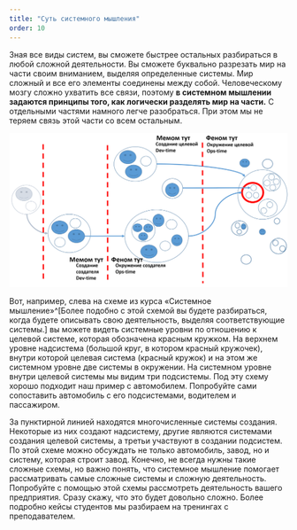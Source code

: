 ```yaml
---
title: "Суть системного мышления"
order: 10
---
```




Зная все виды систем, вы сможете быстрее остальных разбираться в любой сложной деятельности. Вы сможете буквально разрезать мир на части своим вниманием, выделяя определенные системы. Мир сложный и все его элементы соединены между собой. Человеческому мозгу сложно ухватить все связи, поэтому **в системном мышлении задаются принципы того, как логически разделять мир на части.** С отдельными частями намного легче разобраться. При этом мы не теряем связь этой части со всем остальным.


![](./the-essence-of-systems-thinking-13.png)


Вот, например, слева на схеме из курса «Системное мышление»^[Более подобно с этой схемой вы будете разбираться, когда будете описывать свою деятельность, выделяя соответствующие системы.] вы можете видеть системные уровни по отношению к целевой системе, которая обозначена красным кружком. На верхнем уровне надсистема (большой круг, в котором красный кружочек), внутри которой целевая система (красный кружок) и на этом же системном уровне две системы в окружении. На системном уровне внутри целевой системы мы видим три подсистемы. Под эту схему хорошо подходит наш пример с автомобилем. Попробуйте сами сопоставить автомобиль с его подсистемами, водителем и пассажиром.

За пунктирной линией находятся многочисленные системы создания. Некоторые из них создают надсистему, другие являются системами создания целевой системы, а третьи участвуют в создании подсистем. По этой схеме можно обсуждать не только автомобиль, завод, но и систему, которая строит завод. Конечно, не всегда нужны такие сложные схемы, но важно понять, что системное мышление помогает рассматривать самые сложные системы и сложную деятельность. Попробуйте с помощью этой схемы рассмотреть деятельность вашего предприятия. Сразу скажу, что это будет довольно сложно. Более подробно кейсы студентов мы разбираем на тренингах с преподавателем.

